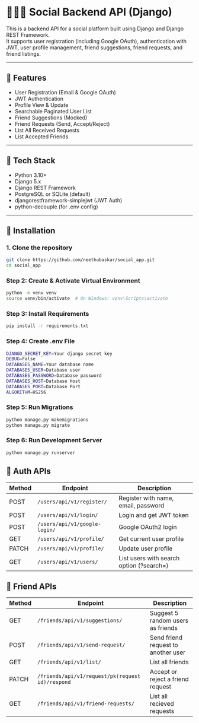 # 🧑‍🤝‍🧑 Social Backend API (Django)

This is a backend API for a social platform built using Django and Django REST Framework.  
It supports user registration (including Google OAuth), authentication with JWT, user profile management, friend suggestions, friend requests, and friend listings.

---

## 🚀 Features

- User Registration (Email & Google OAuth)
- JWT Authentication
- Profile View & Update
- Searchable Paginated User List
- Friend Suggestions (Mocked)
- Friend Requests (Send, Accept/Reject)
- List All Received Requests
- List Accepted Friends

---

## 🔧 Tech Stack

- Python 3.10+
- Django 5.x
- Django REST Framework
- PostgreSQL or SQLite (default)
- djangorestframework-simplejwt (JWT Auth)
- python-decouple (for .env config)

---

## 🚀 Installation

### 1. Clone the repository

```bash
git clone https://github.com/neethubaskar/social_app.git
cd social_app
```
### Step 2: Create & Activate Virtual Environment

```bash
python -m venv venv
source venv/bin/activate  # On Windows: venv\Scripts\activate
```

### Step 3: Install Requirements

```bash
pip install -r requirements.txt
```

### Step 4: Create .env File

```bash
DJANGO_SECRET_KEY=Your django secret key
DEBUG=False
DATABASES_NAME=Your database name
DATABASES_USER=Database user
DATABASES_PASSWORD=Database password
DATABASES_HOST=Database Host
DATABASES_PORT=Database Port
ALGORITHM=HS256
```

### Step 5: Run Migrations

```bash
python manage.py makemigrations
python manage.py migrate
```

### Step 6: Run Development Server

```bash
python manage.py runserver
```


## 🔐 Auth APIs

| Method | Endpoint                      | Description                              |
|--------|-------------------------------|------------------------------------------|
| POST   | `/users/api/v1/register/`     | Register with name, email, password      |
| POST   | `/users/api/v1/login/`        | Login and get JWT token                  |
| POST   | `/users/api/v1/google-login/` | Google OAuth2 login                      |
| GET    | `/users/api/v1/profile/`      | Get current user profile                 |
| PATCH  | `/users/api/v1/profile/`      | Update user profile                      |
| GET    |  `/users/api/v1/users/`       | List users with search option (?search=) |



## 👥 Friend APIs

| Method | Endpoint                                         | Description                              |
|--------|--------------------------------------------------|------------------------------------------|
| GET    | `/friends/api/v1/suggestions/`                   | Suggest 5 random users as friends        |
| POST   | `/friends/api/v1/send-request/`                  | Send friend request to another user      |
| GET    | `/friends/api/v1/list/`                          | List all friends                         |
| PATCH  | `/friends/api/v1/request/pk(request id)/respond` | Accept or reject a friend request        |
| GET    | `/friends/api/v1/friend-requests/`               | List all recieved requests               |


